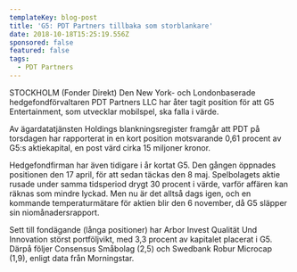 ```yaml
---
templateKey: blog-post
title: 'G5: PDT Partners tillbaka som storblankare'
date: 2018-10-18T15:25:19.556Z
sponsored: false
featured: false
tags:
  - PDT Partners
---
```

STOCKHOLM (Fonder Direkt) Den New York- och Londonbaserade hedgefondförvaltaren PDT Partners LLC har åter tagit position för att G5 Entertainment, som utvecklar mobilspel, ska falla i värde.



Av ägardatatjänsten Holdings blankningsregister framgår att PDT på torsdagen har rapporterat in en kort position motsvarande 0,61 procent av G5:s aktiekapital, en post värd cirka 15 miljoner kronor. 



Hedgefondfirman har även tidigare i år kortat G5. Den gången öppnades positionen den 17 april, för att sedan täckas den 8 maj. Spelbolagets aktie rusade under samma tidsperiod drygt 30 procent i värde, varför affären kan räknas som mindre lyckad. Men nu är det alltså dags igen, och en kommande temperaturmätare för aktien blir den 6 november, då G5 släpper sin niomånadersrapport. 



Sett till fondägande (långa positioner) har Arbor Invest Qualität Und Innovation störst portföljvikt, med 3,3 procent av kapitalet placerat i G5. Därpå följer Consensus Småbolag (2,5) och Swedbank Robur Microcap (1,9), enligt data från Morningstar.
